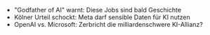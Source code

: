 - "Godfather of AI" warnt: Diese Jobs sind bald Geschichte
- Kölner Urteil schockt: Meta darf sensible Daten für KI nutzen
- OpenAI vs. Microsoft: Zerbricht die milliardenschwere KI-Allianz?
